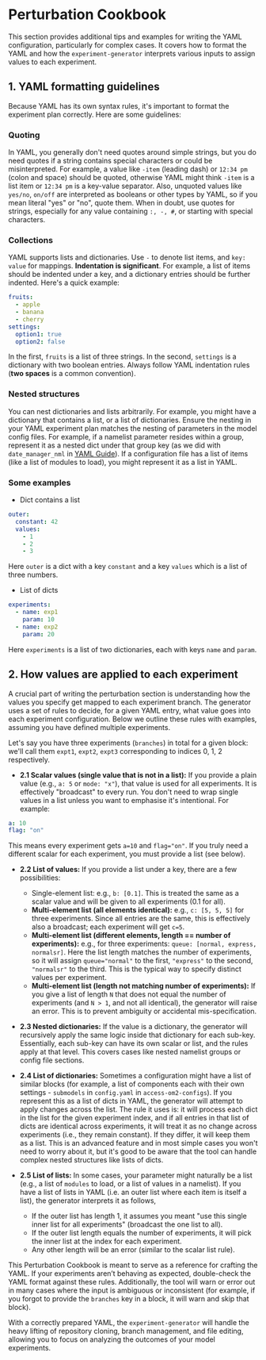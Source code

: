 
# Perturbation Cookbook

This section provides additional tips and examples for writing the YAML configuration, particularly for complex cases. It covers how to format the YAML and how the `experiment-generator` interprets various inputs to assign values to each experiment.

## 1. YAML formatting guidelines
Because YAML has its own syntax rules, it's important to format the experiment plan correctly. Here are some guidelines:

### Quoting

In YAML, you generally don't need quotes around simple strings, but you do need quotes if a string contains special characters or could be misinterpreted. For example, a value like `-item` (leading dash) or `12:34 pm` (colon and space) should be quoted, otherwise YAML might think `-item` is a list item or `12:34 pm` is a key-value separator. Also, unquoted values like `yes/no`, `on/off` are interpreted as booleans or other types by YAML, so if you mean literal "yes" or "no", quote them. When in doubt, use quotes for strings, especially for any value containing `:, -, #`, or starting with special characters.

### Collections

YAML supports lists and dictionaries. Use `-` to denote list items, and `key: value` for mappings. **Indentation is significant**. For example, a list of items should be indented under a key, and a dictionary entries should be further indented. Here's a quick example:

```yaml
fruits:
  - apple
  - banana
  - cherry
settings:
  option1: true
  option2: false
```
In the first, `fruits` is a list of three strings. In the second, `settings` is a dictionary with two boolean entries. Always follow YAML indentation rules (**two spaces** is a common convention).

### Nested structures

You can nest dictionaries and lists arbitrarily. For example, you might have a dictionary that contains a list, or a list of dictionaries. Ensure the nesting in your YAML experiment plan matches the nesting of parameters in the model config files. For example, if a namelist parameter resides within a group, represent it as a nested dict under that group key (as we did with `date_manager_nml` in [YAML Guide](pages/Yaml-guide.md)). If a configuration file has a list of items (like a list of modules to load), you might represent it as a list in YAML.

### Some examples

 - Dict contains a list

```yaml
outer:
  constant: 42
  values:
    - 1
    - 2
    - 3
```

Here `outer` is a dict with a key `constant` and a key `values` which is a list of three numbers.

 - List of dicts
```yaml
experiments:
  - name: exp1
    param: 10
  - name: exp2
    param: 20
```
Here `experiments` is a list of two dictionaries, each with keys `name` and `param`.


## 2. How values are applied to each experiment
A crucial part of writing the perturbation section is understanding how the values you specify get mapped to each experiment branch. The generator uses a set of rules to decide, for a given YAML entry, what value goes into each experiment configuration. Below we outline these rules with examples, assuming you have defined multiple experiments.

Let's say you have three experiments (`branches`) in total for a given block: we'll call them `expt1`, `expt2`, `expt3` corresponding to indices 0, 1, 2 respectively.

 - **2.1 Scalar values (single value that is not in a list):** If you provide a plain value (e.g., `a: 5` or `mode: "x"`), that value is used for all experiments. It is effectively "broadcast" to every run. You don't need to wrap single values in a list unless you want to emphasise it's intentional. For example:

 ```yaml
 a: 10
 flag: "on"
 ```
This means every experiment gets `a=10` and `flag="on"`. If you truly need a different scalar for each experiment, you must provide a list (see below).

  - **2.2 List of values:** If you provide a list under a key, there are a few possibilities:

    - Single-element list: e.g., `b: [0.1]`. This is treated the same as a scalar value and will be given to all experiments (0.1 for all).
    - **Multi-element list (all elements identical):** e.g., `c: [5, 5, 5]` for three experiments. Since all entries are the same, this is effectively also a broadcast; each experiment will get `c=5`.
    - **Multi-element list (different elements, length == number of experiments):** e.g., for three experiments: `queue: [normal, express, normalsr]`. Here the list length matches the number of experiments, so it will assign `queue="normal"` to the first, `"express"` to the second, `"normalsr"` to the third. This is the typical way to specify distinct values per experiment.
    - **Multi-element list (length not matching number of experiments):** If you give a list of length `N` that does not equal the number of experiments (and `N > 1`, and not all identical), the generator will raise an error. This is to prevent ambiguity or accidental mis-specification.

  - **2.3 Nested dictionaries:** If the value is a dictionary, the generator will recursively apply the same logic inside that dictionary for each sub-key. Essentially, each sub-key can have its own scalar or list, and the rules apply at that level. This covers cases like nested namelist groups or config file sections.
  - **2.4 List of dictionaries:** Sometimes a configuration might have a list of similar blocks (for example, a list of components each with their own settings - `submodels` in `config.yaml` in `access-om2-configs`). If you represent this as a list of dicts in YAML, the generator will attempt to apply changes across the list. The rule it uses is: it will process each dict in the list for the given experiment index, and if all entries in that list of dicts are identical across experiments, it will treat it as no change across experiments (i.e., they remain constant). If they differ, it will keep them as a list. This is an advanced feature and in most simple cases you won't need to worry about it, but it's good to be aware that the tool can handle complex nested structures like lists of dicts.
  - **2.5 List of lists:** In some cases, your parameter might naturally be a list (e.g., a list of `modules` to load, or a list of values in a namelist). If you have a list of lists in YAML (i.e. an outer list where each item is itself a list), the generator interprets it as follows,

    - If the outer list has length 1, it assumes you meant "use this single inner list for all experiments" (broadcast the one list to all).
    - If the outer list length equals the number of experiments, it will pick the inner list at the index for each experiment.
    - Any other length will be an error (similar to the scalar list rule).

This Perturbation Cookbook is meant to serve as a reference for crafting the YAML. If your experiments aren’t behaving as expected, double-check the YAML format against these rules. Additionally, the tool will warn or error out in many cases where the input is ambiguous or inconsistent (for example, if you forgot to provide the `branches` key in a block, it will warn and skip that block).

With a correctly prepared YAML, the `experiment-generator` will handle the heavy lifting of repository cloning, branch management, and file editing, allowing you to focus on analyzing the outcomes of your model experiments.